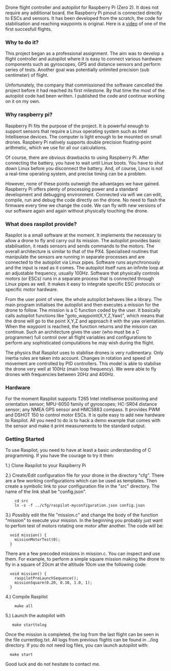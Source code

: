 

Drone flight controller and autopilot for Raspberry Pi (Zero 2). It does not
require any additional board, the Raspberry Pi pinout is connected
directly to ESCs and sensors. It has been developed from the scratch,
the code for stabilisation and reaching waypoints is original.
 Here is a [video](https://www.youtube.com/watch?v=454NIqCr8b4) of one of the
first succesfull flights.

### Why to do it?

This project began as a professional assignment. The aim was to
develop a flight controller and autopilot where it is easy to connect
various hardware components such as gyroscopes, GPS and distance
sensors and perform series of tests. Another goal was potentially
unlimited precision (sub centimeter) of flight.

Unfortunately, the company that commissioned the software cancelled
the project before it had reached its first milestone. By that time
the most of the autopilot code had been written. I published the code
and continue working on it on my own.



### Why raspberry pi?


Raspberry Pi fits the purpose of the project. It is powerful enough to
support sensors that require a Linux operating system such as Intel
Intellisense devices. The computer is light enough to be mounted on
small drones. Raspbery Pi natively supports double precision
floating-point arithmetic, which we use for all our calculations.

Of course, there are obvious drawbacks to using Raspberry Pi. After
connecting the battery, you have to wait until Linux boots. You have
to shut down Linux before you disconnect the battery. And, of course,
Linux is not a real-time operating system, and precise timing can be a
problem.


However, none of these points outweigh the advantages we have
gained. Raspberry Pi offers plenty of processing power and a standard
development and debugging environment. Connected via wifi we can edit,
compile, run and debug the code directly on the drone. No need to
flash the firmware every time we change the code. We can fly with new
versions of our software again and again without physically touching
the drone.




### What does raspilot provide?

Raspilot is a small software at the moment. It implements the
necessary to allow a drone to fly and carry out its mission.  The
autopilot provides basic stabilisation, it reads sensors and sends
commands to the motors.  The overall architecture is similar to that
of the PX4. Specialised routines that manipulate the sensors are
running in separate processes and are connected to the autopilot via
Linux pipes. Software runs asynchronously and the input is read as it
comes.  The autopilot itself runs an infinite loop at an adjustable
frequency, usually 100Hz. Software that physically controls motors (or
ESCs) runs in a separate process that is connected through Linux pipes
as well. It makes it easy to integrate specific ESC protocols or
specific motor hardware.


From the user point of view, the whole autopilot behaves like a
library. The main program initialises the autopilot and then executes
a mission for the drone to follow.  The mission is a C function coded
by the user. It basically calls autopilot functions like
"goto_waypoint(X,Y,Z,Yaw)", which means that the drone will go to the
point X,Y,Z and approach it with the yaw orientation. When the
waypoint is reached, the function returns and the mission can
continue. Such an architecture gives the user (who must be a C
programmer) full control over all flight variables and configurations
to perform any sophisticated computations he may wish during the
flight.

The physics that Raspilot uses to stabilise drones is very
rudimentary. Only inertia rules are taken into account. Changes in
rotation and speed of movement are controlled by PID controllers. This
model is able to stabilise the drone very well at 100Hz (main loop
frequency). We were able to fly drones with frequencies between 20Hz
and 400Hz.



### Hardware

For the moment Raspilot supports T265 Intel intellisense positioning
and orientation sensor; MPU-6050 family of gyroscopes; HC-SR04
distance sensor; any NMEA GPS sensor and HMC5883 compass. It provides
PWM and DSHOT 150 to control motor ESCs.  It is quite easy to add
new hardware to Raspilot. All you need to do is to hack a demo example
that comes with the sensor and make it print measurements to the
standard output.

### Getting Started

To use Raspilot, you need to have at least a basic understanding of C
programming. If you have the courage to try it then:

1.) Clone Raspilot to your Raspberry Pi

2.) Create/Edit configuration file for your drone in the directory
"cfg". There are a few working configurations which can be used as
templates. Then create a symbolic link to your configuration file in
the "src" directory. The name of the link shall be "config.json".

```
    cd src
    ln -s -f ../cfg/raspilot-myconfiguration.json config.json
```

3.) Possibly edit the file "mission.c" and change the body of the
function "mission" to execute your mission. In the beginning you
probably just want to perfom test of motors rotating one motor after
another. The code will be:

```
  void mission() {
    missionMotorTest(0);
  }
```

There are a few precoded missions in mission.c. You can inspect and
use them.  For example, to perform a simple square mission making the
drone to fly in a square of 20cm at the altitude 10cm use the following
code:

```
  void mission() {
    raspilotPreLaunchSequence();
    missionSquare(0.20, 0.10, 1.0, 1);
  }
```


4.) Compile Raspilot

```
    make all
```

5.) Launch the autopilot with

```
   make starttolog
```

Once the mission is completed, the log from the last flight can be
seen in the file currentlog.txt. All logs from previous flights can be
found in ../log directory. If you do not need log files, you can
launch autopilot with:

```
  make start
```


Good luck and do not hesitate to contact me.




